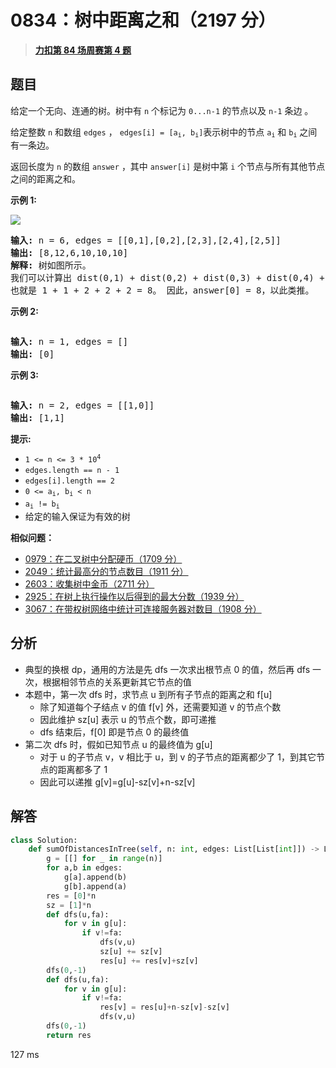 # 0834：树中距离之和（2197 分）


> <u>**[力扣第 84 场周赛第 4 题](https://leetcode.cn/problems/sum-of-distances-in-tree/)**</u>

## 题目

<p>给定一个无向、连通的树。树中有 <code>n</code> 个标记为 <code>0...n-1</code> 的节点以及 <code>n-1</code> 条边 。</p>

<p>给定整数 <code>n</code> 和数组 <code>edges</code> ， <code>edges[i] = [a<sub>i</sub>, b<sub>i</sub>]</code>表示树中的节点 <code>a<sub>i</sub></code> 和 <code>b<sub>i</sub></code> 之间有一条边。</p>

<p>返回长度为 <code>n</code> 的数组 <code>answer</code> ，其中 <code>answer[i]</code> 是树中第 <code>i</code> 个节点与所有其他节点之间的距离之和。</p>



<p><strong>示例 1:</strong></p>

<p><img src="https://assets.leetcode.com/uploads/2021/07/23/lc-sumdist1.jpg" /></p>

<pre>
<strong>输入: </strong>n = 6, edges = [[0,1],[0,2],[2,3],[2,4],[2,5]]
<strong>输出: </strong>[8,12,6,10,10,10]
<strong>解释: </strong>树如图所示。
我们可以计算出 dist(0,1) + dist(0,2) + dist(0,3) + dist(0,4) + dist(0,5)
也就是 1 + 1 + 2 + 2 + 2 = 8。 因此，answer[0] = 8，以此类推。
</pre>

<p><strong>示例 2:</strong></p>
<img alt="" src="https://assets.leetcode.com/uploads/2021/07/23/lc-sumdist2.jpg" />
<pre>
<strong>输入:</strong> n = 1, edges = []
<strong>输出:</strong> [0]
</pre>

<p><strong>示例 3:</strong></p>
<img alt="" src="https://assets.leetcode.com/uploads/2021/07/23/lc-sumdist3.jpg" />
<pre>
<strong>输入:</strong> n = 2, edges = [[1,0]]
<strong>输出:</strong> [1,1]
</pre>



<p><strong>提示:</strong></p>

<ul>
<li><code>1 &lt;= n &lt;= 3 * 10<sup>4</sup></code></li>
<li><code>edges.length == n - 1</code></li>
<li><code>edges[i].length == 2</code></li>
<li><code>0 &lt;= a<sub>i</sub>, b<sub>i</sub> &lt; n</code></li>
<li><code>a<sub>i</sub> != b<sub>i</sub></code></li>
<li>给定的输入保证为有效的树</li>
</ul>


**相似问题：**
- [0979：在二叉树中分配硬币（1709 分）](/leetcode/0979)
- [2049：统计最高分的节点数目（1911 分）](/leetcode/2049)
- [2603：收集树中金币（2711 分）](/leetcode/2603)
- [2925：在树上执行操作以后得到的最大分数（1939 分）](/leetcode/2925)
- [3067：在带权树网络中统计可连接服务器对数目（1908 分）](/leetcode/3067)


## 分析

- 典型的换根 dp，通用的方法是先 dfs 一次求出根节点 0 的值，然后再 dfs 一次，根据相邻节点的关系更新其它节点的值
- 本题中，第一次 dfs 时，求节点 u 到所有子节点的距离之和 f[u]
	- 除了知道每个子结点 v 的值 f[v] 外，还需要知道 v 的节点个数
	- 因此维护 sz[u] 表示 u 的节点个数，即可递推
	- dfs 结束后，f[0] 即是节点 0 的最终值
- 第二次 dfs 时，假如已知节点 u 的最终值为 g[u]
	- 对于 u 的子节点 v，v 相比于 u，到 v 的子节点的距离都少了 1，到其它节点的距离都多了 1
	- 因此可以递推 g[v]=g[u]-sz[v]+n-sz[v]

## 解答

```python
class Solution:
    def sumOfDistancesInTree(self, n: int, edges: List[List[int]]) -> List[int]:
        g = [[] for _ in range(n)]
        for a,b in edges:
            g[a].append(b)
            g[b].append(a)
        res = [0]*n
        sz = [1]*n
        def dfs(u,fa):
            for v in g[u]:
                if v!=fa:
                    dfs(v,u)
                    sz[u] += sz[v]
                    res[u] += res[v]+sz[v]
        dfs(0,-1)
        def dfs(u,fa):
            for v in g[u]:
                if v!=fa:
                    res[v] = res[u]+n-sz[v]-sz[v]
                    dfs(v,u)
        dfs(0,-1)
        return res
```
127 ms

